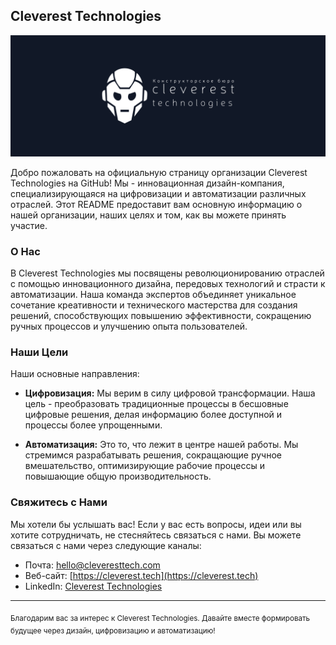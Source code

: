 ## Cleverest Technologies

![Cleverest Technologies LLP Banner](./profile/clevtech.png)

Добро пожаловать на официальную страницу организации Cleverest Technologies на GitHub! Мы - инновационная дизайн-компания, специализирующаяся на цифровизации и автоматизации различных отраслей. Этот README предоставит вам основную информацию о нашей организации, наших целях и том, как вы можете принять участие.

### О Нас

В Cleverest Technologies мы посвящены революционированию отраслей с помощью инновационного дизайна, передовых технологий и страсти к автоматизации. Наша команда экспертов объединяет уникальное сочетание креативности и технического мастерства для создания решений, способствующих повышению эффективности, сокращению ручных процессов и улучшению опыта пользователей.

### Наши Цели

Наши основные направления:

- **Цифровизация:** Мы верим в силу цифровой трансформации. Наша цель - преобразовать традиционные процессы в бесшовные цифровые решения, делая информацию более доступной и процессы более упрощенными.

- **Автоматизация:** Это то, что лежит в центре нашей работы. Мы стремимся разрабатывать решения, сокращающие ручное вмешательство, оптимизирующие рабочие процессы и повышающие общую производительность.

### Свяжитесь с Нами

Мы хотели бы услышать вас! Если у вас есть вопросы, идеи или вы хотите сотрудничать, не стесняйтесь связаться с нами. Вы можете связаться с нами через следующие каналы:

- Почта: [hello@cleveresttech.com](hello@cleveresttech.com)
- Веб-сайт: [https://cleverest.tech](https://cleverest.tech)
- LinkedIn: [Cleverest Technologies](https://www.linkedin.com/company/cleverest-technologies)

---

<sub>Благодарим вас за интерес к Cleverest Technologies. Давайте вместе формировать будущее через дизайн, цифровизацию и автоматизацию!</sub>
